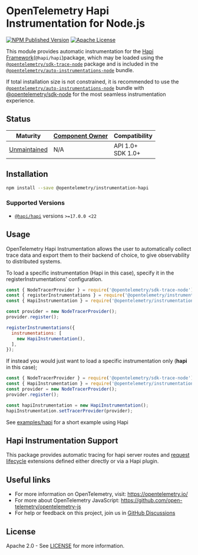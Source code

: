 # OpenTelemetry Hapi Instrumentation for Node.js

[![NPM Published Version][npm-img]][npm-url]
[![Apache License][license-image]][license-image]

This module provides automatic instrumentation for the [Hapi Framework](https://hapi.dev)(`@hapi/hapi`)package, which may be loaded using the [`@opentelemetry/sdk-trace-node`](https://github.com/open-telemetry/opentelemetry-js/tree/main/packages/opentelemetry-sdk-trace-node) package and is included in the [`@opentelemetry/auto-instrumentations-node`](https://www.npmjs.com/package/@opentelemetry/auto-instrumentations-node) bundle.

If total installation size is not constrained, it is recommended to use the [`@opentelemetry/auto-instrumentations-node`](https://www.npmjs.com/package/@opentelemetry/auto-instrumentations-node) bundle with [@opentelemetry/sdk-node](`https://www.npmjs.com/package/@opentelemetry/sdk-node`) for the most seamless instrumentation experience.

## Status

| Maturity                                              | [Component Owner](../../../.github/component_owners.yml) | Compatibility         |
| ----------------------------------------------------- | -------------------------------------------------------- | --------------------- |
| [Unmaintained](../../../CONTRIBUTING.md#unmaintained) | N/A                                                      | API 1.0+<br/>SDK 1.0+ |

## Installation

```bash
npm install --save @opentelemetry/instrumentation-hapi
```

### Supported Versions

- [`@hapi/hapi`](https://www.npmjs.com/package/@hapi/hapi) versions `>=17.0.0 <22`

## Usage

OpenTelemetry Hapi Instrumentation allows the user to automatically collect trace data and export them to their backend of choice, to give observability to distributed systems.

To load a specific instrumentation (Hapi in this case), specify it in the registerInstrumentations' configuration.

```js
const { NodeTracerProvider } = require('@opentelemetry/sdk-trace-node');
const { registerInstrumentations } = require('@opentelemetry/instrumentation');
const { HapiInstrumentation } = require('@opentelemetry/instrumentation-hapi');

const provider = new NodeTracerProvider();
provider.register();

registerInstrumentations({
  instrumentations: [
    new HapiInstrumentation(),
  ],
});
```

If instead you would just want to load a specific instrumentation only (**hapi** in this case);

```js
const { NodeTracerProvider } = require('@opentelemetry/sdk-trace-node');
const { HapiInstrumentation } = require('@opentelemetry/instrumentation-hapi');
const provider = new NodeTracerProvider();
provider.register();

const hapiInstrumentation = new HapiInstrumentation();
hapiInstrumentation.setTracerProvider(provider);
```

See [examples/hapi](https://github.com/open-telemetry/opentelemetry-js-contrib/tree/main/examples/hapi) for a short example using Hapi

<!-- 
The dev dependency of `@hapi/podium@4.1.1` is required to force the compatible type declarations. See: https://github.com/hapijs/hapi/issues/4240
-->

## Hapi Instrumentation Support

This package provides automatic tracing for hapi server routes and [request lifecycle](https://github.com/hapijs/hapi/blob/master/API.md#request-lifecycle) extensions defined either directly or via a Hapi plugin.

## Useful links

- For more information on OpenTelemetry, visit: <https://opentelemetry.io/>
- For more about OpenTelemetry JavaScript: <https://github.com/open-telemetry/opentelemetry-js>
- For help or feedback on this project, join us in [GitHub Discussions][discussions-url]

## License

Apache 2.0 - See [LICENSE][license-url] for more information.

[discussions-url]: https://github.com/open-telemetry/opentelemetry-js/discussions
[license-url]: https://github.com/open-telemetry/opentelemetry-js-contrib/blob/main/LICENSE
[license-image]: https://img.shields.io/badge/license-Apache_2.0-green.svg?style=flat
[npm-url]: https://www.npmjs.com/package/@opentelemetry/instrumentation-hapi
[npm-img]: https://badge.fury.io/js/%40opentelemetry%2Finstrumentation-hapi.svg
